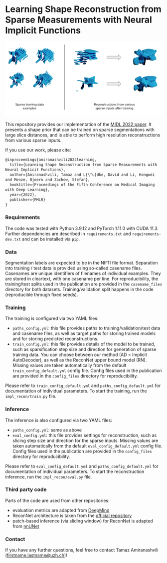 # Learning Shape Reconstruction from Sparse Measurements with Neural Implicit Functions

![](figures/teaser.png)

This repository provides our implementation of the [MIDL 2022 paper](https://openreview.net/forum?id=UuHtdwRXkzw). It presents a shape prior that can be trained on sparse segmentations with large slice distances, and is able to perform high resolution reconstructions from various sparse inputs.

If you use our work, please cite:

```
@inproceedings{amiranashvili2022learning,
  title={Learning Shape Reconstruction from Sparse Measurements with Neural Implicit Functions},
  author={Amiranashvili, Tamaz and L{\"u}dke, David and Li, Hongwei and Menze, Bjoern and Zachow, Stefan},
  booktitle={Proceedings of the Fifth Conference on Medical Imaging with Deep Learning},
  year={2022},
  publisher={PMLR}
}
```

### Requirements

The code was tested with Python 3.9.12 and PyTorch 1.11.0 with CUDA 11.3. Further dependencies are described in `requirements.txt` and `requirements-dev.txt` and can be installed via `pip`.

### Data

Segmentation labels are expected to be in the NIfTI file format.
Separation into training / test data is provided using so-called casename files. Casenames are unique identifiers of filenames of individual examples. They are stored in cleartext, with one casename per line. For reproducibility, the training/test splits used in the publication are provided in the `casename_files` directory for both datasets. Training/validation split happens in the code (reproducible through fixed seeds). 


### Training

The training is configured via two YAML files:

* `paths_config.yml`: this file provides paths to training/validation/test data and casename files, as well as target paths for storing trained models and for storing predicted reconstructions.
* `train_config.yml`: this file provides details of the model to be trained, such as sparsification step size and direction for generation of sparse training data. You can choose between our method (AD = Implicit AutoDecoder), as well as the ReconNet upper bound model (RN). Missing values are taken automatically from the default `train_config_default.yml` config file. Config files used in the publication are provided in the `config_files` directory for reproducibility.

Please refer to `train_config_default.yml` and `paths_config_default.yml` for documentation of individual parameters. To start the training, run the `impl_recon/train.py` file.

### Inference

The inference is also configured via two YAML files:
* `paths_config.yml`: same as above
* `eval_config.yml`: this file provides settings for reconstruction, such as slicing step size and direction for the sparse inputs. Missing values are taken automatically from the default `eval_config_default.yml` config file. Config files used in the publication are provided in the `config_files` directory for reproducibility.

Please refer to `eval_config_default.yml` and `paths_config_default.yml` for documentation of individual parameters. To start the reconstruction inference, run the `impl_recon/eval.py` file.

### Third party code

Parts of the code are used from other repositories:

* evaluation metrics are adapted from [DeepMind](https://github.com/deepmind/surface-distance)
* ReconNet architecture is taken from the [official repository](https://github.com/FedeTure/ReconNet)
* patch-based inference (via sliding window) for ReconNet is adapted from [nnUNet](https://github.com/MIC-DKFZ/nnUNet)

### Contact

If you have any further questions, feel free to contact Tamaz Amiranashvili (firstname.lastname@uzh.ch)!